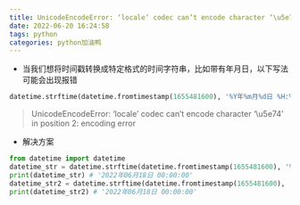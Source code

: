```yaml
---
title: UnicodeEncodeError: ‘locale‘ codec can’t encode character ‘\u5e74‘ in position 2: Python 时间戳转换出错
date: 2022-06-20 16:24:58
tags: python
categories: python加油鸭
---
```


<!--more-->

 -    当我们想将时间戳转换成特定格式的时间字符串，比如带有年月日，以下写法可能会出现报错

```python
datetime.strftime(datetime.fromtimestamp(1655481600), '%Y年%m月%d日 %H:%M:%S')
```

> UnicodeEncodeError: ‘locale’ codec can’t encode character ‘\\u5e74’ in position 2: encoding error

 -    解决方案

```python
from datetime import datetime
datetime_str = datetime.strftime(datetime.fromtimestamp(1655481600), '%Yn%my%dr %H:%M:%S').replace('n','年').replace('y', '月').replace('r', '日')
print(datetime_str) # '2022年06月18日 00:00:00'
datetime_str2 = datetime.strftime(datetime.fromtimestamp(1655481600), '%Y{y}%m{m}%d{d} %H:%M:%S').format(y='年', m='月', d='日')
print(datetime_str2) # '2022年06月18日 00:00:00'
```